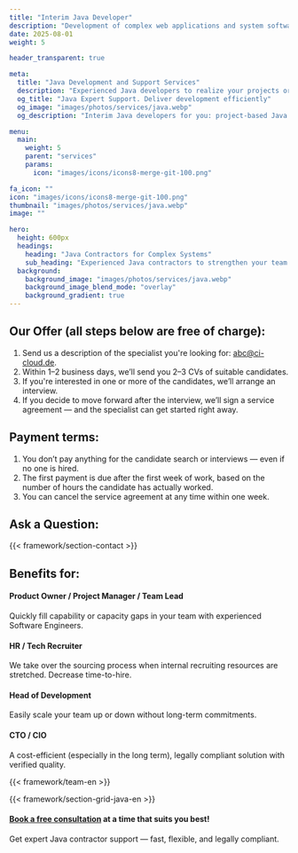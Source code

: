 ```yaml
---
title: "Interim Java Developer"
description: "Development of complex web applications and system software with experienced Java experts."
date: 2025-08-01
weight: 5

header_transparent: true

meta: 
  title: "Java Development and Support Services"
  description: "Experienced Java developers to realize your projects or support your team flexibly"
  og_title: "Java Expert Support. Deliver development efficiently"
  og_image: "images/photos/services/java.webp"
  og_description: "Interim Java developers for you: project-based Java development by experienced freelancers – fast, flexible, and legally compliant."

menu:
  main:
    weight: 5
    parent: "services"
    params:
      icon: "images/icons/icons8-merge-git-100.png"

fa_icon: ""
icon: "images/icons/icons8-merge-git-100.png"
thumbnail: "images/photos/services/java.webp"
image: ""

hero:
  height: 600px
  headings:
    heading: "Java Contractors for Complex Systems"
    sub_heading: "Experienced Java contractors to strengthen your team."
  background:
    background_image: "images/photos/services/java.webp"
    background_image_blend_mode: "overlay"
    background_gradient: true
---
```


## Our Offer (all steps below are free of charge):
1. Send us a description of the specialist you're looking for: abc@ci-cloud.de.
2. Within 1–2 business days, we’ll send you 2–3 CVs of suitable candidates.
3. If you're interested in one or more of the candidates, we’ll arrange an interview.
4. If you decide to move forward after the interview, we’ll sign a service agreement — and the specialist can get started right away.

## Payment terms:
1. You don’t pay anything for the candidate search or interviews — even if no one is hired.
2. The first payment is due after the first week of work, based on the number of hours the candidate has actually worked.
3. You can cancel the service agreement at any time within one week.

## Ask a Question:
{{< framework/section-contact >}}

## Benefits for:
#### <i class="fas fa-check mr-1 primary-color"></i> Product Owner / Project Manager / Team Lead
Quickly fill capability or capacity gaps in your team with experienced Software Engineers.
#### <i class="fas fa-check mr-1 primary-color"></i> HR / Tech Recruiter
We take over the sourcing process when internal recruiting resources are stretched. Decrease time-to-hire.
#### <i class="fas fa-check mr-1 primary-color"></i> Head of Development
Easily scale your team up or down without long-term commitments.
#### <i class="fas fa-check mr-1 primary-color"></i> CTO / CIO
A cost-efficient (especially in the long term), legally compliant solution with verified quality.

{{< framework/team-en >}}

{{< framework/section-grid-java-en >}}

#### <a href="https://calendly.com/customer-ci-cloud/cirro-cloud-consulting">Book a free consultation</a> at a time that suits you best!
Get expert Java contractor support — fast, flexible, and legally compliant.